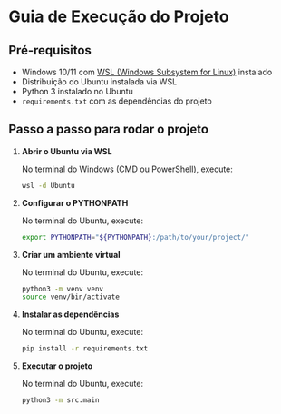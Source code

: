 # Guia de Execução do Projeto

## Pré-requisitos

- Windows 10/11 com [WSL (Windows Subsystem for Linux)](https://learn.microsoft.com/en-us/windows/wsl/install) instalado
- Distribuição do Ubuntu instalada via WSL
- Python 3 instalado no Ubuntu
- `requirements.txt` com as dependências do projeto

## Passo a passo para rodar o projeto

1. **Abrir o Ubuntu via WSL**

   No terminal do Windows (CMD ou PowerShell), execute:

   ```bash
   wsl -d Ubuntu
    ```

2. **Configurar o PYTHONPATH**

   No terminal do Ubuntu, execute:

   ```bash
   export PYTHONPATH="${PYTHONPATH}:/path/to/your/project/"
   ```

3. **Criar um ambiente virtual**

   No terminal do Ubuntu, execute:

   ```bash
   python3 -m venv venv
   source venv/bin/activate
   ```

4. **Instalar as dependências**
    
    No terminal do Ubuntu, execute:
    
    ```bash
    pip install -r requirements.txt
    ```

5. **Executar o projeto**  

   No terminal do Ubuntu, execute:

   ```bash
   python3 -m src.main
   ```
